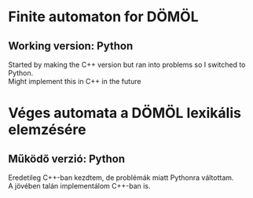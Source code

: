 # Finite automaton for DÖMÖL
## Working version: Python
Started by making the C++ version but ran into problems so I switched to Python.  
Might implement this in C++ in the future

# Véges automata a DÖMÖL lexikális elemzésére
## Működő verzió: Python
Eredetileg C++-ban kezdtem, de problémák miatt Pythonra váltottam.  
A jövében talán implementálom C++-ban is.